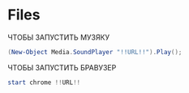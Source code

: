 # Files
ЧТОБЫ ЗАПУСТИТЬ МУЗЯКУ
```ps1
(New-Object Media.SoundPlayer "!!URL!!").Play();
```


ЧТОБЫ ЗАПУСТИТЬ БРАВУЗЕР
```ps1
start chrome !!URL!!
```
